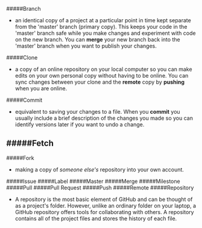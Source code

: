 #####Branch
- an identical copy of a project at a particular point in time kept separate from the 'master' branch (primary copy). This keeps your code in the 'master' branch safe while you make changes and experiment with code on the new branch.  You can **merge** your new branch back into the 'master' branch when you want to publish your changes.

#####Clone
- a copy of an online repository on your local computer so you can make edits on your own personal copy without having to be online. You can sync changes between your clone and the **remote** copy by **pushing** when you are online.

#####Commit
- equivalent to saving your changes to a file.  When you **commit** you usually include a brief description of the changes you made so you can identify versions later if you want to undo a change.

#####Fetch
- 

#####Fork
- making a copy of *someone else's* repository into your own account.  

#####Issue
#####Label
#####Master
#####Merge
#####Milestone
#####Pull
#####Pull Request
#####Push
#####Remote
#####Repository
- A repository is the most basic element of GitHub and can be thought of as a project's folder. However, unlike an ordinary folder on your laptop, a GitHub repository offers tools for collaborating with others. A repository contains all of the project files and stores the history of each file.

